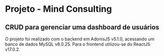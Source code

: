 # Projeto - Mind Consulting

## CRUD para gerenciar uma dashboard de usuários

O projeto foi realizado com o backend em AdonisJS v5.1.0, acessando um banco de dados MySQL v8.0.25. Para o frontend utilizou-se do ReactJS v17.0.2.
